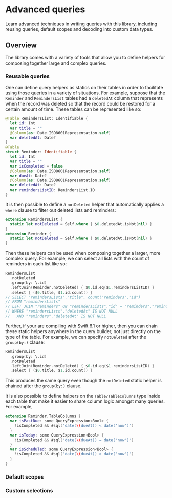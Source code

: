 # Advanced queries

Learn advanced techniques in writing queries with this library, including reusing queries, default
scopes and decoding into custom data types.

## Overview

The library comes with a variety of tools that allow you to define helpers for composing together
large and complex queries. 

### Reusable queries

One can define query helpers as statics on their tables in order to facilitate using those
queries in a variety of situations. For example, suppose that the `Reminder` and `RemindersList`
tables had a `deletedAt` column that represents when the record was deleted so that the record
could be restored for a certain amount of time. These tables can be represented like so:

```swift
@Table RemindersList: Identifiable {
  let id: Int 
  var title = ""
  @Column(as: Date.ISO8601Representation.self)
  var deletedAt: Date?
}
@Table
struct Reminder: Identifiable {
  let id: Int 
  var title = ""
  var isCompleted = false
  @Column(as: Date.ISO8601Representation.self)
  var dueAt: Date?
  @Column(as: Date.ISO8601Representation.self)
  var deletedAt: Date?
  var remindersListID: RemindersList.ID
}
```

It is then possible to define a `notDeleted` helper that automatically applies a `where` clause
to filter out deleted lists and reminders:

```swift
extension RemindersList {
  static let notDeleted = Self.where { $0.deletedAt.isNot(nil) }
}
extension Reminder {
  static let notDeleted = Self.where { $0.deletedAt.isNot(nil) }
}
```

Then these helpers can be used when composing together a larger, more complex query. For example, 
we can select all lists with the count of reminders in each list like so: 

```swift
RemindersList
  .notDeleted
  .group(by: \.id)
  .leftJoin(Reminder.notDeleted) { $0.id.eq($1.remindersListID) }
  .select { ($0.title, $1.id.count() }
// SELECT "remindersLists"."title", count("reminders"."id")
// FROM "remindersLists"
// LEFT JOIN "reminders" ON "remindersLists"."id" = "reminders"."remindersListID"
// WHERE "remindersLists"."deletedAt" IS NOT NULL
//   AND "reminders"."deletedAt" IS NOT NULL
```

Further, if your are compiling with Swift 6.1 or higher, then you can chain these static helpers
anywhere in the query builder, not just directly on the type of the table. For example, we can
specify `notDeleted` after the `group(by:)` clause:

```swift
RemindersList
  .group(by: \.id)
  .notDeleted
  .leftJoin(Reminder.notDeleted) { $0.id.eq($1.remindersListID) }
  .select { ($0.title, $1.id.count() }
```

This produces the same query even though the `notDeleted` static helper is chained after the
`group(by:)` clause.

It is also possible to define helpers on the ``Table/TableColumns`` type inside each table that
make it easier to share column logic amongst many queries. For example, 

<!-- TODO: Finish -->

```swift
extension Reminder.TableColumns {
  var isPastDue: some QueryExpression<Bool> {
    !isCompleted && #sql("date(\(dueAt)) < date('now')")
  }
  var isToday: some QueryExpression<Bool> {
    !isCompleted && #sql("date(\(dueAt)) = date('now')")
  }
  var isScheduled: some QueryExpression<Bool> {
    !isCompleted && #sql("date(\(dueAt)) > date('now')")
  }
}
```

<!--
* extensions on Table.Columns

-->

### Default scopes

### Custom selections
